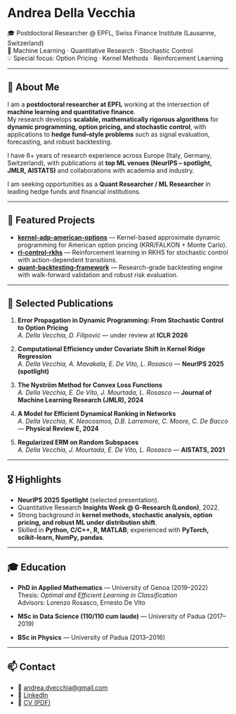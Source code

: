 # Andrea Della Vecchia

🎓 Postdoctoral Researcher @ EPFL, Swiss Finance Institute (Lausanne, Switzerland)  
🔬 Machine Learning · Quantitative Research · Stochastic Control  
💡 Special focus: Option Pricing · Kernel Methods · Reinforcement Learning  

---

## 👋 About Me
I am a **postdoctoral researcher at EPFL** working at the intersection of **machine learning and quantitative finance**.  
My research develops **scalable, mathematically rigorous algorithms** for **dynamic programming, option pricing, and stochastic control**, with applications to **hedge fund–style problems** such as signal evaluation, forecasting, and robust backtesting.  

I have 6+ years of research experience across Europe (Italy, Germany, Switzerland), with publications at **top ML venues (NeurIPS – spotlight, JMLR, AISTATS)** and collaborations with academia and industry.  

I am seeking opportunities as a **Quant Researcher / ML Researcher** in leading hedge funds and financial institutions.  

---

## 📂 Featured Projects
- [**kernel-adp-american-options**](#) — Kernel-based approximate dynamic programming for American option pricing (KRR/FALKON + Monte Carlo).  
- [**rl-control-rkhs**](#) — Reinforcement learning in RKHS for stochastic control with action-dependent transitions.  
- [**quant-backtesting-framework**](#) — Research-grade backtesting engine with walk-forward validation and robust risk evaluation.  

---

## 📝 Selected Publications
1. **Error Propagation in Dynamic Programming: From Stochastic Control to Option Pricing**  
   *A. Della Vecchia, D. Filipović* — under review at **ICLR 2026**  

2. **Computational Efficiency under Covariate Shift in Kernel Ridge Regression**  
   *A. Della Vecchia, A. Mavakala, E. De Vito, L. Rosasco* — **NeurIPS 2025 (spotlight)**  

3. **The Nyström Method for Convex Loss Functions**  
   *A. Della Vecchia, E. De Vito, J. Mourtada, L. Rosasco* — **Journal of Machine Learning Research (JMLR), 2024**  

4. **A Model for Efficient Dynamical Ranking in Networks**  
   *A. Della Vecchia, K. Neocosmos, D.B. Larremore, C. Moore, C. De Bacco* — **Physical Review E, 2024**  

5. **Regularized ERM on Random Subspaces**  
   *A. Della Vecchia, J. Mourtada, E. De Vito, L. Rosasco* — **AISTATS, 2021**  

---

## 🎖️ Highlights
- **NeurIPS 2025 Spotlight** (selected presentation).  
- Quantitative Research **Insights Week @ G-Research (London)**, 2022.  
- Strong background in **kernel methods, stochastic analysis, option pricing, and robust ML under distribution shift**.  
- Skilled in **Python, C/C++, R, MATLAB**; experienced with **PyTorch, scikit-learn, NumPy, pandas**.  

---

## 🎓 Education
- **PhD in Applied Mathematics** — University of Genoa (2019–2022)  
  Thesis: *Optimal and Efficient Learning in Classification*  
  Advisors: Lorenzo Rosasco, Ernesto De Vito  

- **MSc in Data Science (110/110 cum laude)** — University of Padua (2017–2019)  
- **BSc in Physics** — University of Padua (2013–2016)  

---

## 📫 Contact
- 📧 [andrea.dvecchia@gmail.com](mailto:andrea.dvecchia@gmail.com)  
- 🔗 [LinkedIn](https://www.linkedin.com/in/andrea-della-vecchia-28761a1b5)  
- 📑 [CV (PDF)](./CV.pdf)  
